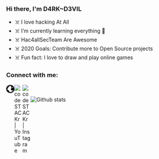 ### Hi there, I'm D4RK~D3VIL 

- ☠️ I love hacking At All
- ☠️ I’m currently learning everything 🤣
- ☠️ Hac4allSecTeam Are Awesome 
- ☠️ 2020 Goals: Contribute more to Open Source projects
- ☠️ Fun fact: I love to draw and play online games

### Connect with me:

<img align="left" alt="codeSTACKr.com" width="22px" src="https://raw.githubusercontent.com/iconic/open-iconic/master/svg/globe.svg" />
<img align="left" alt="codeSTACKr | YouTube" width="22px" src="https://cdn.jsdelivr.net/npm/simple-icons@v3/icons/youtube.svg" />
<img align="left" alt="codeSTACKr | Instagram" width="22px" src="https://cdn.jsdelivr.net/npm/simple-icons@v3/icons/instagram.svg" />

<br>

![Github stats](https://github-readme-stats.vercel.app/api?username=hac4allofficial&count_private=true&show_icons=true&theme=radical)
